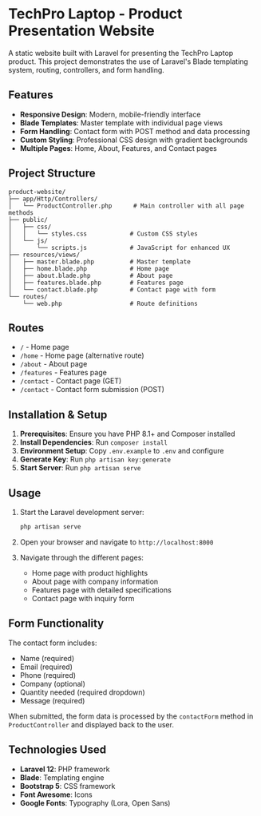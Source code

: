 # TechPro Laptop - Product Presentation Website

A static website built with Laravel for presenting the TechPro Laptop product. This project demonstrates the use of Laravel's Blade templating system, routing, controllers, and form handling.

## Features

- **Responsive Design**: Modern, mobile-friendly interface
- **Blade Templates**: Master template with individual page views
- **Form Handling**: Contact form with POST method and data processing
- **Custom Styling**: Professional CSS design with gradient backgrounds
- **Multiple Pages**: Home, About, Features, and Contact pages

## Project Structure

```
product-website/
├── app/Http/Controllers/
│   └── ProductController.php      # Main controller with all page methods
├── public/
│   ├── css/
│   │   └── styles.css            # Custom CSS styles
│   └── js/
│       └── scripts.js            # JavaScript for enhanced UX
├── resources/views/
│   ├── master.blade.php          # Master template
│   ├── home.blade.php            # Home page
│   ├── about.blade.php           # About page
│   ├── features.blade.php        # Features page
│   └── contact.blade.php         # Contact page with form
└── routes/
    └── web.php                   # Route definitions
```

## Routes

- `/` - Home page
- `/home` - Home page (alternative route)
- `/about` - About page
- `/features` - Features page
- `/contact` - Contact page (GET)
- `/contact` - Contact form submission (POST)

## Installation & Setup

1. **Prerequisites**: Ensure you have PHP 8.1+ and Composer installed
2. **Install Dependencies**: Run `composer install`
3. **Environment Setup**: Copy `.env.example` to `.env` and configure
4. **Generate Key**: Run `php artisan key:generate`
5. **Start Server**: Run `php artisan serve`

## Usage

1. Start the Laravel development server:
   ```bash
   php artisan serve
   ```

2. Open your browser and navigate to `http://localhost:8000`

3. Navigate through the different pages:
   - Home page with product highlights
   - About page with company information
   - Features page with detailed specifications
   - Contact page with inquiry form

## Form Functionality

The contact form includes:
- Name (required)
- Email (required)
- Phone (required)
- Company (optional)
- Quantity needed (required dropdown)
- Message (required)

When submitted, the form data is processed by the `contactForm` method in `ProductController` and displayed back to the user.


## Technologies Used

- **Laravel 12**: PHP framework
- **Blade**: Templating engine
- **Bootstrap 5**: CSS framework
- **Font Awesome**: Icons
- **Google Fonts**: Typography (Lora, Open Sans)
